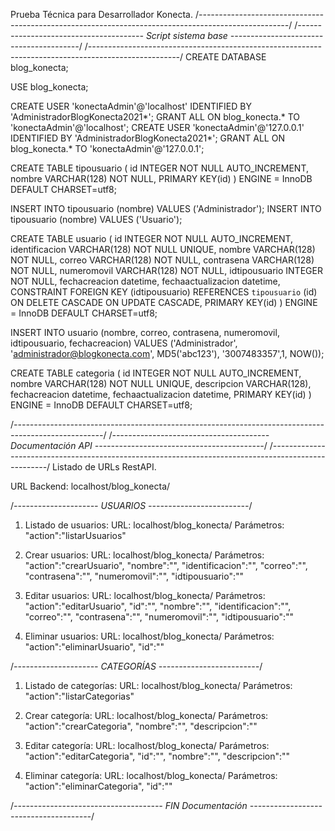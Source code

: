 Prueba Técnica para Desarrollador Konecta.
/*----------------------------------------------------------------------------------------------------*/
/*--------------------------------------- Script sistema base ----------------------------------------*/
/*----------------------------------------------------------------------------------------------------*/
CREATE DATABASE blog_konecta;

USE blog_konecta;

CREATE USER 'konectaAdmin'@'localhost' IDENTIFIED BY 'AdministradorBlogKonecta2021*';
GRANT ALL ON blog_konecta.* TO 'konectaAdmin'@'localhost';
CREATE USER 'konectaAdmin'@'127.0.0.1' IDENTIFIED BY 'AdministradorBlogKonecta2021*';
GRANT ALL ON blog_konecta.* TO 'konectaAdmin'@'127.0.0.1';

CREATE TABLE tipousuario (
  id INTEGER NOT NULL AUTO_INCREMENT,
  nombre VARCHAR(128) NOT NULL,
  PRIMARY KEY(id)
) ENGINE = InnoDB DEFAULT CHARSET=utf8;

INSERT INTO tipousuario (nombre) VALUES ('Administrador');
INSERT INTO tipousuario (nombre) VALUES ('Usuario');

CREATE TABLE usuario (
  id INTEGER NOT NULL AUTO_INCREMENT,
  identificacion VARCHAR(128) NOT NULL UNIQUE,
  nombre VARCHAR(128) NOT NULL,
  correo VARCHAR(128) NOT NULL,
  contrasena VARCHAR(128) NOT NULL,
  numeromovil VARCHAR(128) NOT NULL,
  idtipousuario INTEGER NOT NULL,
  fechacreacion datetime,
  fechaactualizacion datetime,
  CONSTRAINT FOREIGN KEY (idtipousuario) REFERENCES `tipousuario` (id)
      ON DELETE CASCADE ON UPDATE CASCADE,
  PRIMARY KEY(id)
) ENGINE = InnoDB DEFAULT CHARSET=utf8;

INSERT INTO usuario (nombre, correo, contrasena, numeromovil, idtipousuario, fechacreacion) 
  VALUES ('Administrador', 'administrador@blogkonecta.com', MD5('abc123'), '3007483357',1, NOW());

CREATE TABLE categoria (
  id INTEGER NOT NULL AUTO_INCREMENT,
  nombre VARCHAR(128) NOT NULL UNIQUE,
  descripcion VARCHAR(128),
  fechacreacion datetime,
  fechaactualizacion datetime,
  PRIMARY KEY(id)
) ENGINE = InnoDB DEFAULT CHARSET=utf8;

/*----------------------------------------------------------------------------------------------------*/
/*--------------------------------------- Documentación API ------------------------------------------*/
/*----------------------------------------------------------------------------------------------------*/
Listado de URLs RestAPI.

URL Backend: localhost/blog_konecta/

/*--------------------- USUARIOS -------------------------*/
1) Listado de usuarios: 
  URL: localhost/blog_konecta/
  Parámetros: "action":"listarUsuarios"

2) Crear usuarios: 
  URL: localhost/blog_konecta/
  Parámetros: 
    "action":"crearUsuario",
    "nombre":"",
    "identificacion":"",
    "correo":"",
    "contrasena":"",
    "numeromovil":"",
    "idtipousuario":""

3) Editar usuarios: 
  URL: localhost/blog_konecta/
  Parámetros: 
    "action":"editarUsuario",
    "id":"",
    "nombre":"",
    "identificacion":"",
    "correo":"",
    "contrasena":"",
    "numeromovil":"",
    "idtipousuario":""

4) Eliminar usuarios: 
  URL: localhost/blog_konecta/
  Parámetros: 
    "action":"eliminarUsuario",
    "id":""

/*--------------------- CATEGORÍAS -------------------------*/
1) Listado de categorías: 
  URL: localhost/blog_konecta/
  Parámetros: "action":"listarCategorias"

2) Crear categoría: 
  URL: localhost/blog_konecta/
  Parámetros: 
    "action":"crearCategoria",
    "nombre":"",
    "descripcion":""

3) Editar categoría: 
  URL: localhost/blog_konecta/
  Parámetros: 
    "action":"editarCategoria",
    "id":"",
    "nombre":"",
    "descripcion":""

4) Eliminar categoría: 
  URL: localhost/blog_konecta/
  Parámetros: 
    "action":"eliminarCategoria",
    "id":""

/*------------------------------------- FIN Documentación --------------------------------------*/